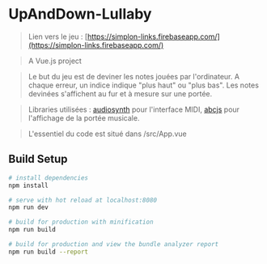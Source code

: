 # UpAndDown-Lullaby

> Lien vers le jeu : [https://simplon-links.firebaseapp.com/](https://simplon-links.firebaseapp.com/)

> A Vue.js project

> Le but du jeu est de deviner les notes jouées par l'ordinateur. A chaque erreur, un indice indique "plus haut" ou "plus bas". Les notes devinées s'affichent au fur et à mesure sur une portée.

> Libraries utilisées : [audiosynth](https://github.com/keithwhor/audiosynth) pour l'interface MIDI, [abcjs](https://github.com/paulrosen/abcjs) pour l'affichage de la portée musicale.

> L'essentiel du code est situé dans /src/App.vue


## Build Setup

``` bash
# install dependencies
npm install

# serve with hot reload at localhost:8080
npm run dev

# build for production with minification
npm run build

# build for production and view the bundle analyzer report
npm run build --report
```
